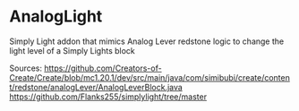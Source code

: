 # AnalogLight
Simply Light addon that mimics Analog Lever redstone logic to change the light level of a Simply Lights block


Sources:
https://github.com/Creators-of-Create/Create/blob/mc1.20.1/dev/src/main/java/com/simibubi/create/content/redstone/analogLever/AnalogLeverBlock.java
https://github.com/Flanks255/simplylight/tree/master
